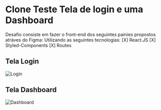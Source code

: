 # Clone Teste Tela de login e uma Dashboard
Desafio consiste em fazer o front-end dos seguintes painies propostos atráves do Figma:
Utilizando as seguintes tecnologias:
[X] React.JS
[X] Styled-Components
[X] Routes

## Tela Login
![Login](https://user-images.githubusercontent.com/42698730/192051743-487bc815-0ad5-4a21-ad09-933740627b5e.PNG)

## Tela Dashboard

![Dashboard](https://user-images.githubusercontent.com/42698730/192052015-eceaf748-c512-4afe-a703-2f8c38c83a35.PNG)

